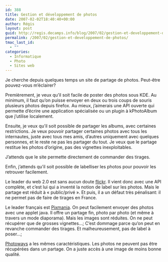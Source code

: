 ```yaml
---
id: 388
title: Gestion et développement de photos
date: 2007-02-02T18:40:40+00:00
author: Régis
layout: post
guid: http://regis.decamps.info/blog/2007/02/gestion-et-developpement-de-photos/
permalink: /2007/02/gestion-et-developpement-de-photos/
tmac_last_id:
  - ""
categories:
  - Informatique
  - Photo
  - Sites web
---
```

Je cherche depuis quelques temps un site de partage de photos. Peut-être pouvez-vous m’éclairer?

Premièrement, je veux qu’il soit facile de poster des photos sous KDE. Au minimum, il faut qu’on puisse envoyer en deux ou trois coups de souris plusieurs photos depuis firefox. Au mieux, j’aimerais une API ouverte qui permette d’écrire une application spécialisée ou un plugin à kPhotoAlbum que j’utilise localement.

Ensuite, je veux qu’il soit possible de partager les albums, avec certaines restrictions. Je veux pouvoir partager certaines photos avec tous les internautes, juste avec tous mes amis, d’autres uniquement avec quelques personnes, et le reste ne pas les partager du tout. Je veux que le partage restitue les photos d’origine, pas des vignettes inexploitables.

J’attends que le site permette directement de commander des tirages.

Enfin, j’attends qu’il soit possible de labelliser les photos pour pouvoir les retrouver facilement.

Le leader du web 2.0 est sans aucun doute [flickr](http://flickr.com). Il vient donc avec une API complète, et c’est lui qui a inventé la notion de label sur les photos. Mais le partage est réduit à « public/privé ». Et puis, il a un défaut très pénalisant: il ne permet pas de faire de tirages en France.

Le leader français est [Pixmania](http://www.mypix.com/). On peut facilement envoyer des photos avec une applet java. Il offre un partage fin, photo par photo (et même à travers un mode diaporama). Mais les images sont réduites. On ne peut récupérer que de grosses vignettes…; C’est dommage parce qu’on peut en revanche commander des tirages. Et malheureusement, pas de label à poser…;

[Photoways](http://www.photoways.com/) a les mêmes caractéristiques. Les photos ne peuvent pas être récupérées dans un partage. On a juste accès à une image de moins bonne qualité.
